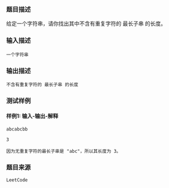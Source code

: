 ### 题目描述

给定一个字符串，请你找出其中不含有重复字符的 最长子串 的长度。

### 输入描述

```
一个字符串
```
### 输出描述

```
不含有重复字符的 最长子串 的长度
```

### 测试样例
#### 样例1: 输入-输出-解释
```
abcabcbb
```
```
3
```
```
因为无重复字符的最长子串是 "abc"，所以其长度为 3。
```
### 题目来源  
`LeetCode`